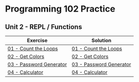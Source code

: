 # Programming 102 Practice

## **Unit 2** - REPL / Functions


|Exercise|Solution
|------------------|--------------------------------------|
[01 - Count the Loops](exercise_1.md)|[01 - Count the Loops](solutions/exercise_1_solution.md)| 
[02 - Get Colors](exercise_2.md)|[02 - Get Colors](solutions/exercise_2_solution.md)|
[03 - Password Generator](exercise_3.md)|[03 - Password Generator](solutions/exercise_3_solution.md)|
[04 - Calculator](exercise_4.md)|[04 - Calculator](solutions/exercise_4_solution.md)|


